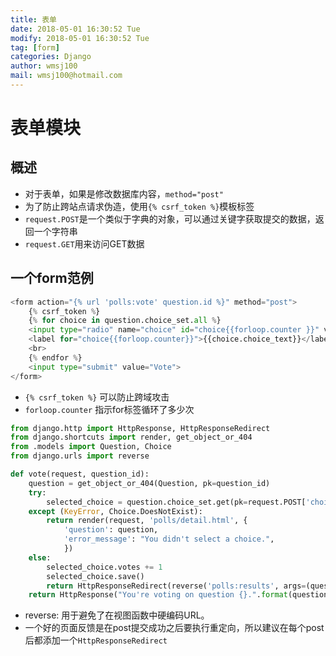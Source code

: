 ```yaml
---
title: 表单
date: 2018-05-01 16:30:52 Tue
modify: 2018-05-01 16:30:52 Tue
tag: [form]
categories: Django
author: wmsj100
mail: wmsj100@hotmail.com
---
```


# 表单模块

## 概述

- 对于表单，如果是修改数据库内容，`method="post"`
- 为了防止跨站点请求伪造，使用`{% csrf_token %}`模板标签
- `request.POST`是一个类似于字典的对象，可以通过关键字获取提交的数据，返回一个字符串
- `request.GET`用来访问GET数据

## 一个form范例

```python
<form action="{% url 'polls:vote' question.id %}" method="post">
	{% csrf_token %}
	{% for choice in question.choice_set.all %}
	<input type="radio" name="choice" id="choice{{forloop.counter }}" value="{{choice.id }}">
	<label for="choice{{forloop.counter}}">{{choice.choice_text}}</label>
	<br>
	{% endfor %}
	<input type="submit" value="Vote">
</form>
```
- `{% csrf_token %}` 可以防止跨域攻击
- `forloop.counter` 指示for标签循环了多少次

```python
from django.http import HttpResponse, HttpResponseRedirect
from django.shortcuts import render, get_object_or_404
from .models import Question, Choice
from django.urls import reverse

def vote(request, question_id):
    question = get_object_or_404(Question, pk=question_id)
    try:
        selected_choice = question.choice_set.get(pk=request.POST['choice'])
    except (KeyError, Choice.DoesNotExist):
        return render(request, 'polls/detail.html', {
            'question': question,
            'error_message': "You didn't select a choice.",
            })
    else:
        selected_choice.votes += 1
        selected_choice.save()
        return HttpResponseRedirect(reverse('polls:results', args=(question.id)))
    return HttpResponse("You're voting on question {}.".format(question_id))
```
- reverse: 用于避免了在视图函数中硬编码URL。
- 一个好的页面反馈是在post提交成功之后要执行重定向，所以建议在每个post后都添加一个`HttpResponseRedirect`
